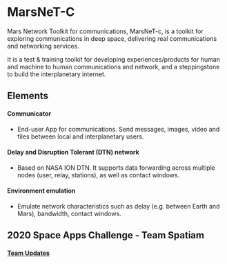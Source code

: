 # MarsNeT-C
Mars Network Toolkit for communications, MarsNeT-c, is a toolkit for exploring communications in deep space, delivering real communications and networking services. 

It is a test & training toolkit for developing experiences/products for human and machine to human communications and network, and a steppingstone to build the interplanetary internet. 

## Elements 

#### Communicator
  - End-user App for communications. Send messages, images, video and files between local and interplanetary users. 

#### Delay and Disruption Tolerant (DTN) network
 - Based on NASA ION DTN. It supports data forwarding across multiple nodes (user, relay, stations), as well as contact windows. 

#### Environment emulation
 - Emulate network characteristics such as delay (e.g. between Earth and Mars), bandwidth, contact windows. 

## 2020 Space Apps Challenge - Team Spatiam

#### [Team Updates](https://2020.spaceappschallenge.org/challenges/connect/can-you-hear-me-now/teams/spatiam/stream)
